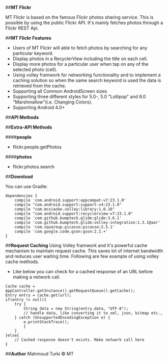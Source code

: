 ##**MT Flickr**

MT Flickr is based on the famous Flickr photos sharing service. This is possible by using the public Flickr API. 
It's mainly fetches photos through a Flickr REST Api. 

##**MT Flickr Features**

* Users of MT Flickr will able to fetch photos by searching for any particular keyword.
* Display photos in a RecyclerView including the title on each cell.
* Display more photos for a particular user when tap on any of the selected photo (cell). 
* Using volley framwork for networking functionality and to implement a caching solution so when the same search keyword is used the data is retrieved from the cache.
* Supporting all Common AndroidScreen sizes 
* Supporting three different styles for 5.0-, 5.0 "Lollipop" and 6.0 "Marshmallow"(i.e. Changing Colors). 
* Supporting Android 4.0+


##**API Methods**

##**Extra-API Methods**

####**people**
* flickr.people.getPhotos

####**photos**
* flickr.photos.search

##**Download**

You can use Gradle:
```
dependencies {
    compile 'com.android.support:appcompat-v7:23.1.0'
    compile "com.android.support:support-v4:23.1.0"
    compile "com.mcxiaoke.volley:library:1.0.16"
    compile "com.android.support:recyclerview-v7:23.1.0"
    compile 'com.github.bumptech.glide:glide:3.6.1'
    compile 'com.github.bumptech.glide:volley-integration:1.3.1@aar'
    compile 'com.squareup.picasso:picasso:2.5.1'
    compile 'com.google.code.gson:gson:2.2.+'
}
```

##**Request Caching**
Using Volley framwork and it's powerful cache mechanism to maintain request cache. This saves lot of internet bandwidth and reduces user waiting time. Following are few example of using volley cache methods.
* Like below you can check for a cached response of an URL before making a network call.
```
Cache cache = AppController.getInstance().getRequestQueue().getCache();
Entry entry = cache.get(url);
if(entry != null){
    try {
        String data = new String(entry.data, "UTF-8");
        // handle data, like converting it to xml, json, bitmap etc.,
    } catch (UnsupportedEncodingException e) {      
        e.printStackTrace();
        }
    }
}else{
    // Cached response doesn't exists. Make network call here
}
```

##**Author**
Mahmoud Turki © MT

